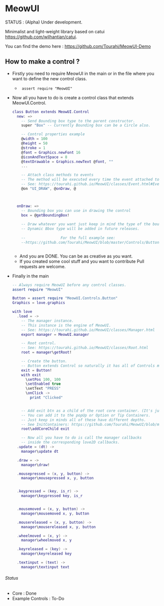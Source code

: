# MeowUI

STATUS : (Alpha) Under development.

Minimalist and light-weight library based on catui https://github.com/wilhantian/catui.

You can find the demo here : https://github.com/Tourahi/MeowUI-Demo


## How to make a control ?

* Firstly you need to require MeowUI in the main or in the file where you want to define the new control class.

  * ` assert require "MeowUI"`

* Now all you have to do is create a control class that extends MeowUI.Control.

  ```lua
  class Button extends MeowUI.Control
    new: =>
      -- Send Bounding box type to the parent constructor.
      super "Box" -- Currently Bounding box can be a Circle also.
  
      -- Control properties example
      @width = 100
      @height = 50
      @stroke = 1
      @font = Graphics.newFont 16
      @iconAndTextSpace = 8
      @textDrawable = Graphics.newText @font, ""
      ...
  
      -- Attach class methods to events
      -- The method will be executed every time the event attached to it is fired.
      -- See: https://tourahi.github.io/MeowUI/classes/Event.html#Event\on
      @on "UI_DRAW", @onDraw, @



    onDraw: =>
      -- Bounding box you can use in drawing the control
      box = @getBoundingBox!
    
      -- Draw whatever you want just keep in mind the type of the boundingBox you are using.
      -- Dynamic Bbox type will be added in future releases.
    
      --              	For the full example see:
      --https://github.com/Tourahi/MeowUI/blob/master/Controls/Button.moon



  ```

  * And you are DONE. You can be as creative as you want.
  * If you created some cool stuff and you want to contribute Pull requests are welcome.

* Finally in the main

  ```lua
  -- Always require MeowUI before any control classes.
  assert require "MeowUI"

  Button = assert require "MeowUI.Controls.Button"
  Graphics = love.graphics

  with love
    .load = ->
      -- The manager instance.
      -- This instance is the engine of MeowUI.
      -- See: https://tourahi.github.io/MeowUI/classes/Manager.html
      export manager = MeowUI.manager

      -- Root control.
      -- See: https://tourahi.github.io/MeowUI/classes/Root.html
      root = manager\getRoot!

      -- Create the button.
      -- Button extends Control so naturally it has all of Controls methods + It's own.
      exit = Button!
      with exit
        \setPos 100, 100
        \setEnabled true
        \setText "PRESS"
        \onClick ->
          print "Clicked"


      -- Add exit btn as a child of the root core container. (It's just a Control).
      -- You can add it to the popUp or Option or Tip Containers.
      -- Just keep in minds all of these have different depths.
      -- See InitContainers: https://github.com/Tourahi/MeowUI/blob/master/src/Core/Root.moon
      root\addCoreChild exit

      -- Now all you have to do is call the manager callbacks
      -- inside the corresponding love2D callbacks.
    .update = (dt) ->
      manager\update dt

    .draw = ->
      manager\draw!

    .mousepressed = (x, y, button) ->
      manager\mousepressed x, y, button


    .keypressed = (key, is_r) ->
      manager\keypressed key, is_r


    .mousemoved = (x, y, button) ->
      manager\mousemoved x, y, button

    .mousereleased = (x, y, button) ->
      manager\mousereleased x, y, button

    .wheelmoved = (x, y) ->
      manager\wheelmoved x, y

    .keyreleased = (key) ->
      manager\keyreleased key

    .textinput = (text) ->
      manager\textinput text

  ```



###### Status

* Core : Done
* Example Controls : To-Do


